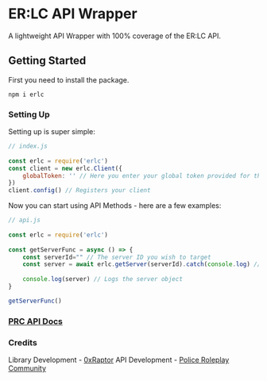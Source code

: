 # ER:LC API Wrapper
A lightweight API Wrapper with 100% coverage of the ER:LC API.


## Getting Started
First you need to install the package.


`npm i erlc`

### Setting Up
Setting up is super simple:
```js
// index.js
    
const erlc = require('erlc')
const client = new erlc.Client({
	globalToken: '' // Here you enter your global token provided for the API
})
client.config() // Registers your client
```
Now you can start using API Methods - here are a few examples:
```js
// api.js
	
const erlc = require('erlc')
	
const getServerFunc = async () => {
    const serverId="" // The server ID you wish to target
    const server = await erlc.getServer(serverId).catch(console.log) // Gets the server, logs any errors
		
    console.log(server) // Logs the server object
}

getServerFunc()
```   

### [PRC API Docs](https://apidocs.policeroleplay.community/reference/api-reference)

### Credits
Library Development - [0xRaptor](https://twitter.com/0xRaptorRblx)
API Development - [Police Roleplay Community](https://twitter.com/PRC_Roblox)